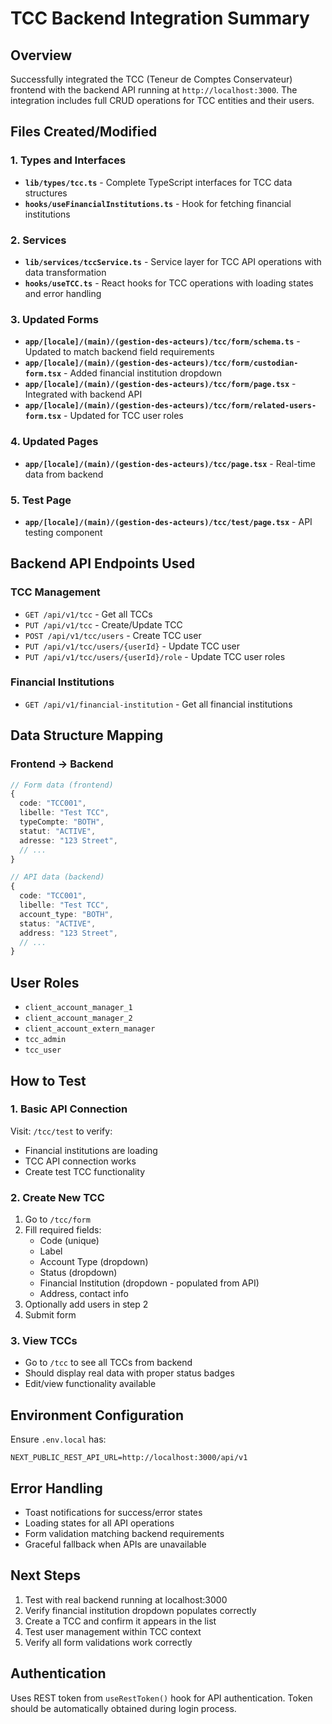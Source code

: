 # TCC Backend Integration Summary

## Overview

Successfully integrated the TCC (Teneur de Comptes Conservateur) frontend with the backend API running at `http://localhost:3000`. The integration includes full CRUD operations for TCC entities and their users.

## Files Created/Modified

### 1. Types and Interfaces

- **`lib/types/tcc.ts`** - Complete TypeScript interfaces for TCC data structures
- **`hooks/useFinancialInstitutions.ts`** - Hook for fetching financial institutions

### 2. Services

- **`lib/services/tccService.ts`** - Service layer for TCC API operations with data transformation
- **`hooks/useTCC.ts`** - React hooks for TCC operations with loading states and error handling

### 3. Updated Forms

- **`app/[locale]/(main)/(gestion-des-acteurs)/tcc/form/schema.ts`** - Updated to match backend field requirements
- **`app/[locale]/(main)/(gestion-des-acteurs)/tcc/form/custodian-form.tsx`** - Added financial institution dropdown
- **`app/[locale]/(main)/(gestion-des-acteurs)/tcc/form/page.tsx`** - Integrated with backend API
- **`app/[locale]/(main)/(gestion-des-acteurs)/tcc/form/related-users-form.tsx`** - Updated for TCC user roles

### 4. Updated Pages

- **`app/[locale]/(main)/(gestion-des-acteurs)/tcc/page.tsx`** - Real-time data from backend

### 5. Test Page

- **`app/[locale]/(main)/(gestion-des-acteurs)/tcc/test/page.tsx`** - API testing component

## Backend API Endpoints Used

### TCC Management

- `GET /api/v1/tcc` - Get all TCCs
- `PUT /api/v1/tcc` - Create/Update TCC
- `POST /api/v1/tcc/users` - Create TCC user
- `PUT /api/v1/tcc/users/{userId}` - Update TCC user
- `PUT /api/v1/tcc/users/{userId}/role` - Update TCC user roles

### Financial Institutions

- `GET /api/v1/financial-institution` - Get all financial institutions

## Data Structure Mapping

### Frontend → Backend

```typescript
// Form data (frontend)
{
  code: "TCC001",
  libelle: "Test TCC",
  typeCompte: "BOTH",
  statut: "ACTIVE",
  adresse: "123 Street",
  // ...
}

// API data (backend)
{
  code: "TCC001",
  libelle: "Test TCC",
  account_type: "BOTH",
  status: "ACTIVE",
  address: "123 Street",
  // ...
}
```

## User Roles

- `client_account_manager_1`
- `client_account_manager_2`
- `client_account_extern_manager`
- `tcc_admin`
- `tcc_user`

## How to Test

### 1. Basic API Connection

Visit: `/tcc/test` to verify:

- Financial institutions are loading
- TCC API connection works
- Create test TCC functionality

### 2. Create New TCC

1. Go to `/tcc/form`
2. Fill required fields:
   - Code (unique)
   - Label
   - Account Type (dropdown)
   - Status (dropdown)
   - Financial Institution (dropdown - populated from API)
   - Address, contact info
3. Optionally add users in step 2
4. Submit form

### 3. View TCCs

- Go to `/tcc` to see all TCCs from backend
- Should display real data with proper status badges
- Edit/view functionality available

## Environment Configuration

Ensure `.env.local` has:

```env
NEXT_PUBLIC_REST_API_URL=http://localhost:3000/api/v1
```

## Error Handling

- Toast notifications for success/error states
- Loading states for all API operations
- Form validation matching backend requirements
- Graceful fallback when APIs are unavailable

## Next Steps

1. Test with real backend running at localhost:3000
2. Verify financial institution dropdown populates correctly
3. Create a TCC and confirm it appears in the list
4. Test user management within TCC context
5. Verify all form validations work correctly

## Authentication

Uses REST token from `useRestToken()` hook for API authentication. Token should be automatically obtained during login process.
